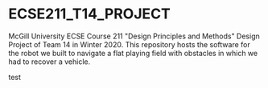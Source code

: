 # ECSE211_T14_PROJECT
McGill University ECSE Course 211 "Design Principles and Methods" Design Project of Team 14 in Winter 2020. This repository hosts the software for the robot we built to navigate a flat playing field with obstacles in which we had to recover a vehicle.


test
